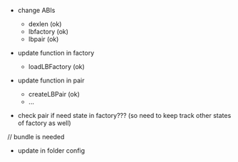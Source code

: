 - change ABIs
    - dexlen (ok)
    - lbfactory (ok)
    - lbpair (ok)

- update function in factory
    - loadLBFactory (ok)

- update function in pair
    - createLBPair (ok)
    - ...

- check pair if need state in factory??? (so need to keep track other states of factory as well)

// bundle is needed


- update in folder config